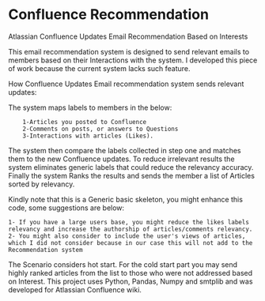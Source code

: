 # Confluence Recommendation
Atlassian Confluence Updates Email Recommendation Based on Interests

This email recommendation system is designed to send relevant emails to members based on their Interactions with the system. I developed this piece of work because the current system lacks such feature.

How Confluence Updates Email recommendation system sends relevant updates:

The system maps labels to members in the below:

        1-Articles you posted to Confluence
        2-Comments on posts, or answers to Questions
        3-Interactions with articles (Likes).

The system then compare the labels collected in step one and matches them to the new Confluence updates.
To reduce irrelevant results the system eliminates generic labels that could reduce the relevancy accuracy.
Finally the system Ranks the results and sends the member a list of Articles sorted by relevancy.

Kindly note that this is a Generic basic skeleton, you might enhance this code, some suggestions are below:

	1- If you have a large users base, you might reduce the likes labels relevancy and increase the authorship of articles/comments relevancy.
	2- You might also consider to include the user's views of articles, which I did not consider because in our case this will not add to the Recommendation system

The Scenario considers hot start. For the cold start part you may send highly ranked articles from the list to those who were not addressed based on Interest.
This project uses Python, Pandas, Numpy and smtplib and was developed for Atlassian Confluence wiki.

